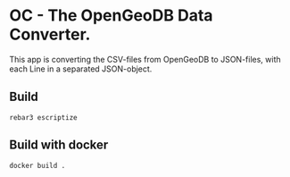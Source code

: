 # OC - The OpenGeoDB Data Converter.

This app is converting the CSV-files from OpenGeoDB to JSON-files, with
each Line in a separated JSON-object.

## Build

    rebar3 escriptize

## Build with docker

    docker build .
